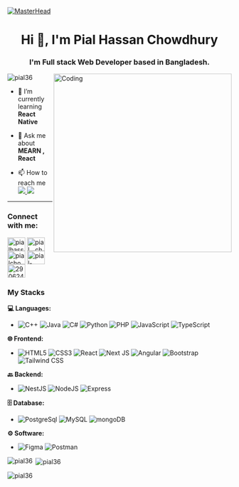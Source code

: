 [![MasterHead](https://firebasestorage.googleapis.com/v0/b/flexi-coding.appspot.com/o/dempgi7-520f8d5f-63d4-4453-8822-dbc149ae27f8.gif?alt=media&token=91c0c7b2-93c3-4029-b011-1a8703c5730d)](https://rishavchanda.io)
<h1 align="center">Hi 👋, I'm Pial Hassan Chowdhury</h1>
<h3 align="center">I'm Full stack Web Developer based in Bangladesh.</h3>
<img align="right" alt="Coding" width="400" src="https://cdn.dribbble.com/users/1162077/screenshots/3848914/programmer.gif">

<p align="left"> <img src="https://komarev.com/ghpvc/?username=pial36&label=Profile%20views&color=0e75b6&style=flat" alt="pial36" /> </p>

- 🌱 I’m currently learning **React Native**

- 💬 Ask me about **MEARN , React**

- 📫 How to reach me <a align="center" href="mailto:pialhassanchowdhury@gmail.com">
    <img src="https://img.shields.io/badge/Gmail-333333?style=for-the-badge&logo=gmail&logoColor=red" />
  </a>
  <a href="https://pial36.github.io" target="_blank">
     <img src="https://img.shields.io/badge/Portfolio-FF5722?style=for-the-badge&logo=todoist&logoColor=white" target="_blank" /> <!-- sqlite, safari, google-chrome are other good icon options -->
  </a>
  

 <hr/>

<h3 align="left">Connect with me:</h3>
<p align="left">
<a href="https://fb.com/pialhassanc" target="blank"><img align="center" src="https://raw.githubusercontent.com/rahuldkjain/github-profile-readme-generator/master/src/images/icons/Social/facebook.svg" alt="pialhassanc" height="30" width="40" /></a>
<a href="https://instagram.com/pial__chowdhury" target="blank"><img align="center" src="https://raw.githubusercontent.com/rahuldkjain/github-profile-readme-generator/master/src/images/icons/Social/instagram.svg" alt="pial__chowdhury" height="30" width="40" /></a>
<a href="https://twitter.com/pialchowdh50890" target="blank"><img align="center" src="https://raw.githubusercontent.com/rahuldkjain/github-profile-readme-generator/master/src/images/icons/Social/twitter.svg" alt="pialchowdh50890" height="30" width="40" /></a>
<a href="https://linkedin.com/in/pial-hassan-chowdhury-a90205295" target="blank"><img align="center" src="https://raw.githubusercontent.com/rahuldkjain/github-profile-readme-generator/master/src/images/icons/Social/linked-in-alt.svg" alt="pial-hassan-chowdhury-a90205295" height="30" width="40" /></a>
<a href="https://stackoverflow.com/users/29062482" target="blank"><img align="center" src="https://raw.githubusercontent.com/rahuldkjain/github-profile-readme-generator/master/src/images/icons/Social/stack-overflow.svg" alt="29062482" height="30" width="40" /></a>
</p>

### My Stacks

**💻 Languages:**
- ![C++](https://img.shields.io/badge/c++-%2300599C.svg?style=for-the-badge&logo=c%2B%2B&logoColor=white)
  ![Java](https://img.shields.io/badge/java-%23ED8B00.svg?style=for-the-badge&logo=openjdk&logoColor=white)
  ![C#](https://img.shields.io/badge/c%23-%23239120.svg?style=for-the-badge&logo=csharp&logoColor=white)
  ![Python](https://img.shields.io/badge/python-3670A0?style=for-the-badge&logo=python&logoColor=ffdd54)
  ![PHP](https://img.shields.io/badge/php-%23777BB4.svg?style=for-the-badge&logo=php&logoColor=white)
  ![JavaScript](https://img.shields.io/badge/javascript-%23323330.svg?style=for-the-badge&logo=javascript&logoColor=%23F7DF1E)
  ![TypeScript](https://img.shields.io/badge/typescript-%23007ACC.svg?style=for-the-badge&logo=typescript&logoColor=white)

**🌐 Frontend:**
- ![HTML5](https://img.shields.io/badge/-HTML5-orange?style=for-the-badge&logo=html5&logoColor=white)
  ![CSS3](https://img.shields.io/badge/-CSS3-blue?style=for-the-badge&logo=css3&logoColor=white)
  ![React](https://img.shields.io/badge/react-%2320232a.svg?style=for-the-badge&logo=react&logoColor=%2361DAFB)
  ![Next JS](https://img.shields.io/badge/Next-black?style=for-the-badge&logo=next.js&logoColor=white)
  ![Angular](https://img.shields.io/badge/Angular-red?style=for-the-badge&logo=angular&logoColor=white)
  ![Bootstrap](https://img.shields.io/badge/Bootstrap-%237952B3?style=for-the-badge&logo=Bootstrap&labelColor=black)
  ![Tailwind CSS](https://img.shields.io/badge/-Tailwind_CSS-38B2AC?style=for-the-badge&logo=tailwind-css&logoColor=white)

**🔙 Backend:**
- ![NestJS](https://img.shields.io/badge/nestjs-%23E0234E.svg?style=for-the-badge&logo=nestjs&logoColor=white)
  ![NodeJS](https://img.shields.io/badge/node.js-6DA55F?style=for-the-badge&logo=node.js&logoColor=white)
  ![Express](https://img.shields.io/badge/express-%23000000?style=for-the-badge&logo=express)

**🗄️ Database:**
- ![PostgreSql](https://img.shields.io/badge/PostgreSQL-%234169E1?style=for-the-badge&logo=postgresql&logoColor=white)
  ![MySQL](https://img.shields.io/badge/Mysql-%234479A1?style=for-the-badge&logo=mysql&logoColor=white)
  ![mongoDB](https://img.shields.io/badge/mongodb-%2347A248?style=for-the-badge&logo=mongodb&logoColor=white)

**⚙️ Software:**
- ![Figma](https://img.shields.io/badge/figma-%23BF1313?style=for-the-badge&logo=figma&logoColor=white)
  ![Postman](https://img.shields.io/badge/postman-%23FF6C37?style=for-the-badge&logo=postman&logoColor=white)
  

<p><img align="left" src="https://github-readme-stats.vercel.app/api/top-langs?username=pial36&show_icons=true&locale=en&layout=compact&theme=dark" alt="pial36" /></p>

<p>&nbsp;<img align="center" src="https://github-readme-stats.vercel.app/api?username=pial36&show_icons=true&locale=en&theme=dark" alt="pial36" /></p>

<p><img align="center" src="https://github-readme-streak-stats.herokuapp.com/?user=pial36&theme=dark&" alt="pial36" /></p>
